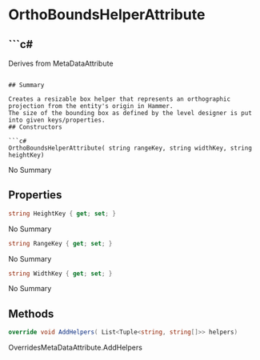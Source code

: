 # OrthoBoundsHelperAttribute

## ```c#
Derives from MetaDataAttribute
```

## Summary

Creates a resizable box helper that represents an orthographic projection from the entity's origin in Hammer.
The size of the bounding box as defined by the level designer is put into given keys/properties.
## Constructors

```c#
OrthoBoundsHelperAttribute( string rangeKey, string widthKey, string heightKey) 
```
No Summary
## Properties

```c#
string HeightKey { get; set; } 
```
No Summary
```c#
string RangeKey { get; set; } 
```
No Summary
```c#
string WidthKey { get; set; } 
```
No Summary
## Methods

```c#
override void AddHelpers( List<Tuple<string, string[]>> helpers) 
```
OverridesMetaDataAttribute.AddHelpers

